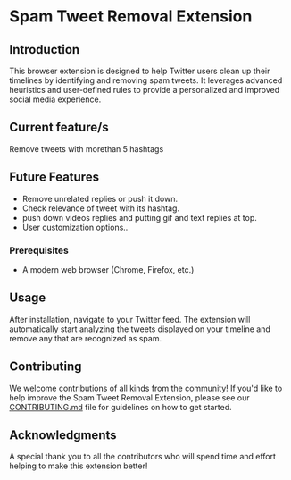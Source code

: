 # Spam Tweet Removal Extension

## Introduction
This browser extension is designed to help Twitter users clean up their timelines by identifying and removing spam tweets. It leverages advanced heuristics and user-defined rules to provide a personalized and improved social media experience.

## Current feature/s
Remove tweets with morethan 5 hashtags

## Future Features
- Remove unrelated replies or push it down.
- Check relevance of tweet with its hashtag.
- push down videos replies and putting gif and text replies at top.
- User customization options..

### Prerequisites
- A modern web browser (Chrome, Firefox, etc.)

## Usage
After installation, navigate to your Twitter feed. The extension will automatically start analyzing the tweets displayed on your timeline and remove any that are recognized as spam.

## Contributing
We welcome contributions of all kinds from the community! If you'd like to help improve the Spam Tweet Removal Extension, please see our [CONTRIBUTING.md](./CONTRIBUTING.md) file for guidelines on how to get started.


## Acknowledgments
A special thank you to all the contributors who will spend time and effort helping to make this extension better!
